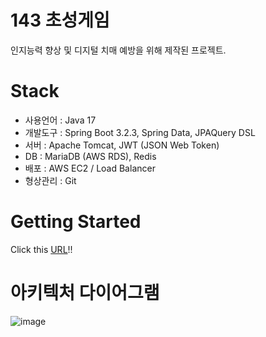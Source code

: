 # 143 초성게임

인지능력 향상 및 디지털 치매 예방을 위해 제작된 프로젝트.

# Stack

* 사용언어 : Java 17
* 개발도구 : Spring Boot 3.2.3, Spring Data, JPAQuery DSL
* 서버 : Apache Tomcat, JWT (JSON Web Token)
* DB : MariaDB (AWS RDS), Redis
* 배포 : AWS EC2 / Load Balancer
* 형상관리 :  Git

# Getting Started

Click this [URL](https://garlicbears.github.io/143quiz_frontend/)!!

# 아키텍처 다이어그램

![image]()


